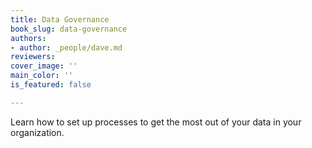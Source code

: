 ```yaml
---
title: Data Governance
book_slug: data-governance
authors:
- author: _people/dave.md
reviewers:
cover_image: ''
main_color: ''
is_featured: false

---
```

Learn how to set up processes to get the most out of your data in your organization.
